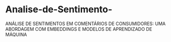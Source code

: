 # Analise-de-Sentimento-
ANÁLISE DE SENTIMENTOS EM COMENTÁRIOS DE CONSUMIDORES: UMA ABORDAGEM COM EMBEDDINGS E MODELOS DE APRENDIZADO DE MÁQUINA
